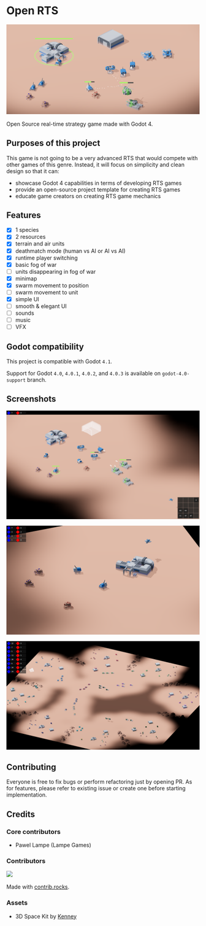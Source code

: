 # Open RTS

![Open RTS](./media/screenshots/screenshot_1400x650.png "Open RTS")

Open Source real-time strategy game made with Godot 4.

## Purposes of this project

This game is not going to be a very advanced RTS that would compete with other games of this genre. Instead, it will focus on simplicity and clean design so that it can:
 - showcase Godot 4 capabilities in terms of developing RTS games
 - provide an open-source project template for creating RTS games
 - educate game creators on creating RTS game mechanics

## Features

 - [x] 1 species
 - [x] 2 resources
 - [x] terrain and air units
 - [x] deathmatch mode (human vs AI or AI vs AI)
 - [x] runtime player switching
 - [x] basic fog of war
 - [ ] units disappearing in fog of war
 - [x] minimap
 - [x] swarm movement to position
 - [ ] swarm movement to unit
 - [x] simple UI
 - [ ] smooth & elegant UI
 - [ ] sounds
 - [ ] music
 - [ ] VFX

## Godot compatibility

This project is compatible with Godot `4.1`.

Support for Godot `4.0`, `4.0.1`, `4.0.2`, and `4.0.3` is available on `godot-4.0-support` branch.

## Screenshots

![Screenshot 1](./media/screenshots/screenshot_2_1920x1080.png "Screenshot 1")

![Screenshot 2](./media/screenshots/screenshot_3_1920x1080.png "Screenshot 2")

![Screenshot 3](./media/screenshots/screenshot_4_1920x1080.png "Screenshot 3")

## Contributing

Everyone is free to fix bugs or perform refactoring just by opening PR. As for features, please refer to existing issue or create one before starting implementation.

## Credits

### Core contributors
 - Pawel Lampe (Lampe Games)
 
### Contributors

<a href="https://github.com/lampe-games/godot-open-rts/graphs/contributors">
  <img src="https://contrib.rocks/image?repo=lampe-games/godot-open-rts" />
</a>

Made with [contrib.rocks](https://contrib.rocks).

### Assets
 - 3D Space Kit by [Kenney](https://www.kenney.nl/assets/space-kit)
